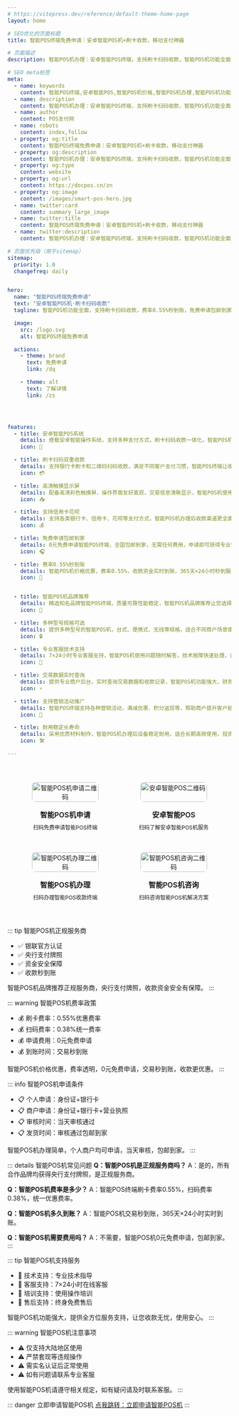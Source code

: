 ```yaml
---
# https://vitepress.dev/reference/default-theme-home-page
layout: home

# SEO优化的页面标题
title: 智能POS终端免费申请｜安卓智能POS机+刷卡收款，移动支付神器

# 页面描述
description: 智能POS机办理：安卓智能POS终端，支持刷卡扫码收款，智能POS机功能全面，费率0.55%秒到账，免费申请包邮到家，智能POS机品牌推荐！

# SEO meta标签
meta:
  - name: keywords
    content: 智能POS终端,安卓智能POS,智能POS机价格,智能POS机办理,智能POS机功能,智能POS机品牌推荐,智能收款终端,移动POS机,刷卡机办理
  - name: description
    content: 智能POS机办理：安卓智能POS终端，支持刷卡扫码收款，智能POS机功能全面，费率0.55%秒到账，免费申请包邮到家，智能POS机品牌推荐！
  - name: author
    content: POS支付网
  - name: robots
    content: index,follow
  - property: og:title
    content: 智能POS终端免费申请｜安卓智能POS机+刷卡收款，移动支付神器
  - property: og:description
    content: 智能POS机办理：安卓智能POS终端，支持刷卡扫码收款，智能POS机功能全面，费率0.55%秒到账，免费申请包邮到家，智能POS机品牌推荐！
  - property: og:type
    content: website
  - property: og:url
    content: https://docpos.cn/zn
  - property: og:image
    content: /images/smart-pos-hero.jpg
  - name: twitter:card
    content: summary_large_image
  - name: twitter:title
    content: 智能POS终端免费申请｜安卓智能POS机+刷卡收款，移动支付神器
  - name: twitter:description
    content: 智能POS机办理：安卓智能POS终端，支持刷卡扫码收款，智能POS机功能全面，费率0.55%秒到账，免费申请包邮到家，智能POS机品牌推荐！

# 页面优先级（用于sitemap）
sitemap:
  priority: 1.0
  changefreq: daily


hero:
  name: "智能POS终端免费申请"
  text: "安卓智能POS机·刷卡扫码收款"
  tagline: 智能POS机功能全面，支持刷卡扫码收款，费率0.55%秒到账，免费申请包邮到家

  image:
    src: /logo.svg
    alt: 智能POS终端免费申请

  actions:
    - theme: brand
      text: 免费申请
      link: /dq

    - theme: alt
      text: 了解详情
      link: /zs




features:
  - title: 安卓智能POS系统
    details: 搭载安卓智能操作系统，支持多种支付方式，刷卡扫码收款一体化，智能POS机功能强大，操作简单便捷。
    icon: 📱

  - title: 刷卡扫码双重收款
    details: 支持银行卡刷卡和二维码扫码收款，满足不同客户支付习惯，智能POS终端让收款方式更多样化。
    icon: 💳

  - title: 高清触摸显示屏
    details: 配备高清彩色触摸屏，操作界面友好直观，交易信息清晰显示，智能POS机使用体验更佳。
    icon: 📥

  - title: 支持信用卡花呗
    details: 支持各类银行卡、信用卡、花呗等支付方式，智能POS机办理后收款渠道更全面，提升营业额。
    icon: 💰

  - title: 免费申请包邮到家
    details: 0元免费申请智能POS终端，全国包邮到家，无需任何费用，申请即可获得专业智能POS机设备。
    icon: 🎧

  - title: 费率0.55%秒到账
    details: 智能POS机价格优惠，费率0.55%，收款资金实时到账，365天×24小时秒到服务，资金周转更灵活。
    icon: 🤝


  - title: 智能POS机品牌推荐
    details: 精选知名品牌智能POS终端，质量可靠性能稳定，智能POS机品牌推荐让您选择更放心，使用更安心。
    icon: 💸

  - title: 多种型号规格可选
    details: 提供多种型号的智能POS机，台式、便携式、无线等规格，适合不同商户场景使用，满足各种收款需求。
    icon: 🔒

  - title: 专业客服技术支持
    details: 7×24小时专业客服支持，智能POS机使用问题随时解答，技术故障快速处理，让您的收款服务无后顾之忧。
    icon: 🏪

  - title: 交易数据实时查询
    details: 提供专业商户后台，实时查询交易数据和收款记录，智能POS机功能强大，财务对账更方便，经营数据一目了然。
    icon: ⚡

  - title: 支持营销活动推广
    details: 智能POS终端支持各种营销活动，满减优惠、积分返现等，帮助商户提升客户粘性和复购率，增加营业收入。
    icon: 🔄

  - title: 耐用稳定长寿命
    details: 采用优质材料制作，智能POS机办理后设备稳定耐用，适合长期高频使用，投资回报更高。
    icon: 🛠️

---
```


<div class="qrcode-container">  <div class="qrcode-card">
    <img src="/images/qq.png" alt="智能POS机申请二维码" class="qrcode-image">
    <div class="qrcode-content">
      <h3>智能POS机申请</h3>
      <p>扫码免费申请智能POS终端</p>
    </div>
  </div>

  <div class="qrcode-card">
    <img src="/images/qqq.png" alt="安卓智能POS二维码" class="qrcode-image">
    <div class="qrcode-content">
      <h3>安卓智能POS</h3>
      <p>扫码了解安卓智能POS机服务</p>
    </div>
  </div>

  <div class="qrcode-card">
    <img src="/images/wx.png" alt="智能POS机办理二维码" class="qrcode-image">
    <div class="qrcode-content">
      <h3>智能POS机办理</h3>
      <p>扫码办理智能POS收款终端</p>
    </div>
  </div>

  <div class="qrcode-card">
    <img src="/images/gzh.jpg" alt="智能POS机咨询二维码" class="qrcode-image">
    <div class="qrcode-content">
      <h3>智能POS机咨询</h3>
      <p>扫码咨询智能POS机解决方案</p>
    </div>
  </div>
</div>

<style>
.qrcode-container {
  display: grid;
  grid-template-columns: repeat(auto-fit, minmax(250px, 1fr));
  gap: 24px;
  margin: 40px auto;
  max-width: 1400px;
  padding: 0 20px;
}

.qrcode-card {
  background: var(--vp-c-bg-soft);
  border-radius: 12px;
  padding: 24px;
  text-align: center;
  transition: all 0.3s ease;
  border: 1px solid var(--vp-c-divider);
  display: flex;
  flex-direction: column;
  align-items: center;
}

.qrcode-card:hover {
  transform: translateY(-5px);
  box-shadow: var(--vp-shadow-2);
  border-color: var(--vp-c-brand);
}

.qrcode-image {
  width: 100%;
  max-width: 200px;
  border-radius: 8px;
  margin-bottom: 16px;
}

.qrcode-content h3 {
  margin: 0;
  font-size: 18px;
  font-weight: 600;
  color: var(--vp-c-text-1);
}

.qrcode-content p {
  margin: 8px 0 0;
  font-size: 14px;
  color: var(--vp-c-text-2);
}

@media (max-width: 1024px) {
  .qrcode-container {
    grid-template-columns: repeat(2, 1fr);
    gap: 16px;
    padding: 0 16px;
  }

  .qrcode-card {
    padding: 16px;
  }

  .qrcode-image {
    max-width: 150px;
  }

  .qrcode-content h3 {
    font-size: 16px;
  }

  .qrcode-content p {
    font-size: 12px;
  }
}

@media (max-width: 768px) {
  .qrcode-container {
    gap: 12px;
    padding: 0 12px;
  }

  .qrcode-card {
    padding: 12px;
  }

  .qrcode-image {
    max-width: 120px;
  }
}
</style>


::: tip 智能POS机正规服务商
- ✅ 银联官方认证
- ✅ 央行支付牌照
- ✅ 资金安全保障
- ✅ 收款秒到账

智能POS机品牌推荐正规服务商，央行支付牌照，收款资金安全有保障。
:::

::: warning 智能POS机费率政策
- 💰 刷卡费率：0.55%优惠费率
- 💰 扫码费率：0.38%统一费率
- 💰 申请费用：0元免费申请
- 💰 到账时间：交易秒到账

智能POS机价格优惠，费率透明，0元免费申请，交易秒到账，收款更优惠。
:::

::: info 智能POS机申请条件
- 📋 个人申请：身份证+银行卡
- 📋 商户申请：身份证+银行卡+营业执照
- 📋 审核时间：当天审核通过
- 📋 发货时间：审核通过包邮到家

智能POS机办理简单，个人商户均可申请，当天审核，包邮到家。
:::

::: details 智能POS机常见问题
**Q：智能POS机是正规服务商吗？**
A：是的，所有合作品牌均获得央行支付牌照，是正规服务商。

**Q：智能POS机费率是多少？**
A：智能POS终端刷卡费率0.55%，扫码费率0.38%，统一优惠费率。

**Q：智能POS机多久到账？**
A：智能POS机交易秒到账，365天×24小时实时到账。

**Q：智能POS机需要费用吗？**
A：不需要，智能POS机0元免费申请，包邮到家。
:::

::: tip 智能POS机支持服务
- 🤝 技术支持：专业技术指导
- 🤝 客服支持：7×24小时在线客服
- 🤝 培训支持：使用操作培训
- 🤝 售后支持：终身免费售后

智能POS机功能强大，提供全方位服务支持，让您收款无忧，使用安心。
:::

::: warning 智能POS机注意事项
- ⚠️ 仅支持大陆地区使用
- ⚠️ 严禁套现等违规操作
- ⚠️ 需实名认证后正常使用
- ⚠️ 如有问题请联系专业客服

使用智能POS机请遵守相关规定，如有疑问请及时联系客服。
:::

::: danger 立即申请智能POS机
 [点我跳转：立即申请智能POS机](https://merch.PaYphp.cn)
 :::
